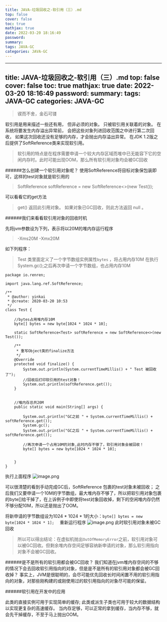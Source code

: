```yaml
---
title: JAVA-垃圾回收之-软引用（三）.md
top: false
cover: false
toc: true
mathjax: true
date: 2022-03-20 18:16:49
password:
summary:
tags: JAVA-GC
categories: JAVA-GC
---
```

---
title: JAVA-垃圾回收之-软引用（三）.md
top: false
cover: false
toc: true
mathjax: true
date: 2022-03-20 18:16:49
password:
summary:
tags: JAVA-GC
categories: JAVA-GC
---
>锲而不舍，金石可镂

软引用是用来描述一些还有用， 但非必须的对象。 只被软引用关联着的对象。
在系统将要发生内存溢出异常前， 会把这些对象列进回收范围之中进行第二次回收， 如果这次回收还没有足够的内存，才会抛出内存溢出异常。 在JDK 1.2版之后提供了SoftReference类来实现软引用。

> 软引用的特点是在程序需要申请一个较大内存区域而堆中已无能容下它的空闲内存时。此时可能出现OOM，那么所有软引用对象均会被GC回收

######怎么创建一个软引用对象呢？
使用SoftReference将目标对象保包装即可，这样的test对象就是软引用的
>SoftReference<Test> softReference = new SoftReference<>(new Test());

可以看看它的get方法
> get() 返回此引用对象。 如果对象已GC回收，则此方法返回 null 。




######我们来看看软引用对象的回收时机

先将jvm参数设为下列，表示将以20M的堆内存运行程序
>-Xms20M -Xmx20M


如下列程序： 
> Test 类里面定义了一个字节数组实例属性`bytes` ，将占用内存10M
> 在执行System.gc();之后再次申请一个字节数组，也占用内存10M
~~~
package io.renren;

import java.lang.ref.SoftReference;

/**
 * @author: yinkai
 * @create: 2020-03-20 10:53
 */
class Test {

    //bytes占用堆内存10M
    byte[] bytes = new byte[1024 * 1024 * 10];

    static SoftReference<Test> softReference = new SoftReference<>(new Test());

    /**
     * 重写Object类的finalize方法
     */
    @Override
    protected void finalize() {
        System.out.println(System.currentTimeMillis() + " Test 被回收了");
        //回收后打印软引用的test对象！
        System.out.println(softReference.get());
    }


    //堆内存总共20M
    public static void main(String[] args) {
       
        System.out.println("GC之前 " + System.currentTimeMillis() + softReference.get());
        System.gc();
        System.out.println("GC之后 " + System.currentTimeMillis() + softReference.get());

        //再次申请一个占用10M的对象,此时内存不够了，软引用对象会被回收！
        byte[] bytes = new byte[1024 * 1024 * 10];


    }
}
~~~

执行上面程序 
![image.png](https://upload-images.jianshu.io/upload_images/13965490-443ed2ae7e7ab514.png?imageMogr2/auto-orient/strip%7CimageView2/2/w/1240)

可以很清楚的看到手动完成GC后，SoftReference 包裹的test对象未被回收；
之后我们又要申请一个10M的字节数组，最大堆内存不够了，所以把软引用对象包裹的byte[]给干掉了，在上诉例子中即使将test对象回收掉，剩下的空闲堆内存仍然不够分配10M，所以还是抛出了OOM。

将新申请的字节数组设为1024 * 1024 * 1的大小：`byte[] bytes = new byte[1024 * 1024 * 1];  ` 重新运行程序
![image.png](https://upload-images.jianshu.io/upload_images/13965490-475d7e1ecb5ebe73.png?imageMogr2/auto-orient/strip%7CimageView2/2/w/1240)
此时软引用对象未被GC回收

>所以可以得出结论：在虚拟机抛出`OutOfMemoryError`之前，软引用对象可以被GC回收。但剩余堆内存空间足够容纳新申请的对象，那么软引用指向对象不会被GC回收。

######是不是所有的软引用都会被GC回收？
我们知道在jvm堆内存空间的不够的情况下会去回收软引用指向的对象，但是是不是所有的软引用对象都会被GC回收掉？
事实上，JVM是很聪明的，会尽可能优先回收长时间闲置不用的软引用指向的对象，对那些刚构建的或刚使用过的软引用指向的对象尽可能的保留。



######软引用在开发中的应用


此类的直接实例可用于实现简单的缓存; 此类或派生子类也可用于较大的数据结构以实现更复杂的高速缓存。
当内存足够，可以正常的拿到缓存，当内存不够，就会先干掉缓存，不至于马上抛出OOM。
